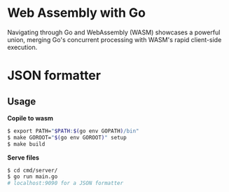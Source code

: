# Web Assembly with Go

Navigating through Go and WebAssembly (WASM) showcases a powerful union, merging Go's concurrent processing with WASM's rapid client-side execution.

# JSON formatter

## Usage

**Copile to wasm**

```bash
$ export PATH="$PATH:$(go env GOPATH)/bin"
$ make GOROOT="$(go env GOROOT)" setup
$ make build
```

**Serve files**

```bash
$ cd cmd/server/
$ go run main.go
# localhost:9090 for a JSON formatter
```
